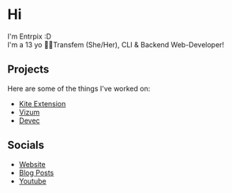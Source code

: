# Hi
I'm Entrpix :D\
I'm a 13 yo 🏳️‍⚧️Transfem (She/Her), CLI & Backend Web-Developer!

## Projects
Here are some of the things I've worked on:
- [Kite Extension](https://github.com/kite-filter/kite-extension)
- [Vizum](https://github.com/entrpix/vizum)
- [Devec](https://github.com/entrpix/devec)
## Socials
- [Website](https://entrpix.me)
- [Blog Posts](https://entrpix.me/blog.html)
- [Youtube](https://youtube.com/@scarat3k)
